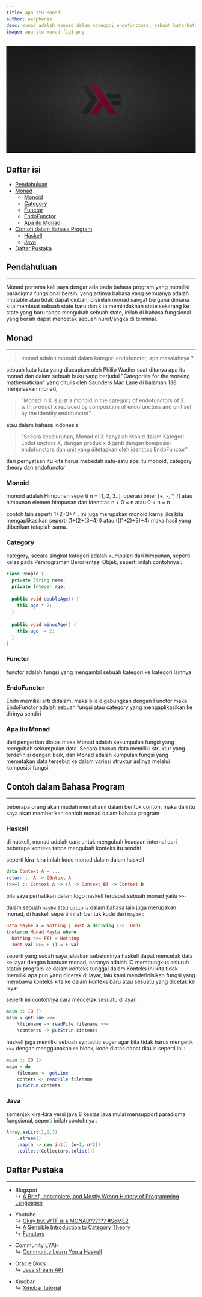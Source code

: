 ```yaml
---
title: Apa itu Monad
author: aerphanas
desc: monad adalah monoid dalam kategori endofunctors, sebuah kata-kata yang membingungkan, tetapi dalam post ini akan di jelaskan arti sebenarnya apa itu monad
image: apa-itu-monad-fig1.png
---
```


![Haskell Red Noise](/images/apa-itu-monad-fig1.png "haskell red noise")

## Daftar isi

- [Pendahuluan](#pendahuluan)
- [Monad](#monad)
  - [Monoid](#monoid)
  - [Category](#category)
  - [Functor](#functor)
  - [EndoFunctor](#endofunctor)
  - [Apa itu Monad](#apa-itu-monad)
- [Contoh dalam Bahasa Program](#contoh-dalam-bahasa-program)
  - [Haskell](#haskell)
  - [Java](#java)
- [Daftar Pustaka](#daftar-pustaka)

## Pendahuluan

---

Monad pertama kali saya dengar ada pada bahasa program yang memiliki paradigma fungsional bersih, yang artinya bahasa yang semuanya adalah imutable atau tidak dapat diubah, disinilah monad sangat berguna dimana kita membuat sebuah state baru dan kita memindakhan state sekarang ke state yang baru tanpa mengubah sebuah state, inilah di bahasa fungsional yang bersih dapat mencetak sebuah huruf/angka di terminal.

## Monad

---

> monad adalah monoid dalam kategori endofunctor, apa masalahnya ?

sebuah kata kata yang diucapkan oleh Philip Wadler saat ditanya apa itu monad dan dalam sebuah buku yang berjudul "Categories for the working mathematician" yang ditulis oleh Saunders Mac Lane di halaman 138 menjelaskan monad,
>"Monad in X is just a monoid in the category of endofunctors of X, with product x replaced by composition of endofunctors and unit set by the identity endofunctor"

atau dalam bahasa indonesia
>"Secara keseluruhan, Monad di X hanyalah Monid dalam Kategori EndoFunctors X, dengan produk x diganti dengan komposisi endofunctors dan unit yang ditetapkan oleh identitas EndoFunctor"

dari pernyataan itu kita harus mebedah satu-satu apa itu monoid, category theory dan endofunctor

### Monoid

monoid adalah Himpunan seperti n = [1, 2, 3..], operasi biner [+, -, *, /] atau himpunan elemen himpunan dan identitas n + 0 = n atau 0 + n = n

contoh lain seperti 1+2+3+4 , ini juga merupakan monoid karna jika kita mengaplikasikan seperti (1+(2+(3+4))) atau (((1+2)+3)+4) maka hasil yang diberikan tetaplah sama.

### Category

category, secara singkat kategori adalah kumpulan dari himpunan, seperti kelas pada Pemrograman Berorientasi Objek, seperti inilah contohnya :

```java
class People {
  private String name;
  private Integer age;

  public void doubleAge() {
    this.age * 2;
  }

  public void minusAge() {
    this.age -= 2;
  }
}
```

### Functor

functor adalah fungsi yang mengambil sebuah kategori ke kategori lainnya

### EndoFunctor

Endo memiliki arti didalam, maka bila digabungkan dengan Functor maka EndoFunctor adalah sebuah fungsi atau category yang mengaplikasikan ke dirinya sendiri

### Apa itu Monad

dari pengertian diatas maka Monad adalah sekumpulan fungsi yang mengubah sekumpulan data. Secara khusus data memiliki struktur yang terdefinisi dengan baik, dan Monad adalah kumpulan fungsi yang memetakan data tersebut ke dalam variasi struktur aslinya melalui komposisi fungsi.

## Contoh dalam Bahasa Program

---

beberapa orang akan mudah memahami dalam bentuk contoh, maka dari itu saya akan memberikan contoh monad dalam bahasa program

### Haskell

di haskell, monad adalah cara untuk mengubah keadaan internal dari beberapa konteks tanpa mengubah konteks itu sendiri

seperti kira-kira inilah kode monad dalam dalam haskell

```haskell
data Context A = ...
return :: A -> COntext A
(>>=) :: Context A -> (A -> Context B) -> Context b
```

bila saya perhatikan dalam logo haskell terdapat sebuah monad yaitu ```>>-```

dalam sebuah ```maybe``` atau ```options``` dalam bahasa lain juga merupakan monad, di haskell seperti inilah bentuk kode dari ```maybe``` :

```haskell
Data Maybe a = Nothing | Just a deriving (Eq, Ord)
instance Monad Maybe where
  Nothing >>= F() = Nothing
  Just val >>= F () = F val
```

seperti yang sudah saya jelaskan sebelumnya haskell dapat mencetak data ke layar dengan bantuan monad, caranya adalah IO membungkus seluruh status program ke dalam konteks tunggal dalam Konteks ini kita tidak memiliki apa pun yang dicetak di layar, lalu kami mendefinisikan fungsi yang membawa konteks kita ke dalam konteks baru atau sesuatu yang dicetak ke layar

seperti ini contohnya cara mencetak sesuatu dilayar :

```haskell
main :: IO ()
main = getLine >>=
    \filename -> readFile filename >>=
    \contents -> putStrLn cintents
```

haskell juga memiliki sebuah syntactic sugar agar kita tidak harus mengetik ```>>=``` dengan menggunakan  ```do``` block, kode diatas dapat ditulis seperti ini :

```haskell
main :: IO ()
main = do
    filename <- getLine
    contets <- readFile filename
    putStrLn contets
```

### Java

semenjak kira-kira versi java 8 keatas java mulai mensupport paradigma fungsional, seperti inilah contohnya :

```java
Array.asList(1,2,3)
    .stream()
    .map(n -> new int[] {n+1, n*2})
    .collect(Collectors.tolist())
```

## Daftar Pustaka

---

- Blogspot  
↪ [A Brief, Incomplete, and Mostly Wrong History of Programming Languages](https://james-iry.blogspot.com/2009/05/brief-incomplete-and-mostly-wrong.html)

- Youtube  
↪ [Okay but WTF is a MONAD?????? #SoME2](https://www.youtube.com/watch?v=-fKAh4PVKbU)  
↪ [A Sensible Introduction to Category Theory](https://www.youtube.com/watch?v=yAi3XWCBkDo&t=922s)  
↪ [Functors](https://www.youtube.com/watch?v=Q0WB73fzUXg)  

- Community LYAH  
↪ [Community Learn You a Haskell](https://learnyouahaskell.github.io/a-fistful-of-monads.html)  

- Oracle Docs  
↪ [Java stream API](https://docs.oracle.com/javase/8/docs/api/java/util/stream/Stream.html)  

- Xmobar  
↪ [Xmobar tutorial](https://xmonad.org/TUTORIAL.html)  
